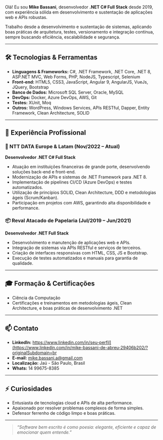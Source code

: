 Olá! Eu sou **Mike Bassani**, desenvolvedor **.NET C# Full Stack** desde 2019, com experiência sólida em desenvolvimento e sustentação de aplicações web e APIs robustas.

Trabalho desde a desenvolvimento e sustentação de sistemas, aplicando boas práticas de arquitetura, testes, versionamento e integração contínua, sempre buscando eficiência, escalabilidade e segurança.

---

## 🛠️ Tecnologias & Ferramentas

- **Linguagens & Frameworks:** C#, .NET Framework, .NET Core, .NET 8, ASP.NET MVC, Web Forms, PHP, NodeJS, Typescript, Selenium
- **Front-end:** HTML5, CSS3, JavaScript, Angular 9, AngularJS, VueJs, JQuery, Bootstrap
- **Banco de Dados:** Microsoft SQL Server, Oracle, MySQL
- **DevOps:** Docker, Azure DevOps, AWS, Git
- **Testes:** XUnit, Moq 
- **Outros:** WordPress, Windows Services, APIs RESTful, Dapper, Entity Framework, Clean Architecture, SOLID

---

## 📌 Experiência Profissional

### 🚀 NTT DATA Europe & Latam (Nov/2022 – Atual)
**Desenvolvedor .NET C# Full Stack**

- Atuação em instituições financeiras de grande porte, desenvolvendo soluções back-end e front-end.
- Modernização de APIs e sistemas de .NET Framework para .NET 8.
- Implementação de pipelines CI/CD (Azure DevOps) e testes automatizados.
- Utilização de princípios SOLID, Clean Architecture, DDD e metodologias ágeis (Scrum/Kanban).
- Participação em projetos com AWS, garantindo alta disponibilidade e performance.

### 📦 Reval Atacado de Papelaria (Jul/2019 – Jun/2021)
**Desenvolvedor .NET Full Stack**

- Desenvolvimento e manutenção de aplicações web e APIs.
- Integração de sistemas via APIs RESTful e serviços de terceiros.
- Criação de interfaces responsivas com HTML, CSS, JS e Bootstrap.
- Execução de testes automatizados e manuais para garantia de qualidade.

---

## 🎓 Formação & Certificações

- Ciência da Computação
- Certificações e treinamentos em metodologias ágeis, Clean Architecture, e boas práticas de desenvolvimento .NET

---

## 📫 Contato

- **LinkedIn:** https://www.linkedin.com/in/seu-perfil](https://www.linkedin.com/in/mike-bassani-de-abreu-29406b202/?originalSubdomain=br
- **E-mail:** mike.bassani.a@gmail.com
- **Localização:** Jaú - São Paulo, Brasil
-  **Whats:** 14 99675-8385

---

## ⚡ Curiosidades

- Entusiasta de tecnologias cloud e APIs de alta performance.
- Apaixonado por resolver problemas complexos de forma simples.
- Defensor ferrenho de código limpo e boas práticas.

---

> _“Software bem escrito é como poesia: elegante, eficiente e capaz de emocionar quem entende.”_

